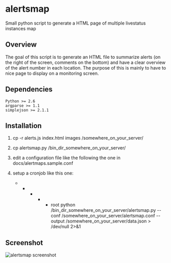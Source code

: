 alertsmap
=========

Small python script to generate a HTML page of multiple livestatus instances map

Overview
------------

The goal of this script is to generate an HTML file to summarize alerts (on the right of the screen, comments on the bottom) and have a clear overview of the alert number in each location.
The purpose of this is mainly to have to nice page to display on a monitoring screen.

Dependencies
------------

	Python >= 2.6
	argparse >= 1.1
	simplejson >= 2.1.1

Installation
------------

1. cp -r alerts.js index.html images /somewhere_on_your_server/
2. cp alertsmap.py /bin_dir_somewhere_on_your_server/
3. edit a configuration file like the following the one in docs/alertmaps.sample.conf
4. setup a cronjob like this one:

	* * * * * root python /bin_dir_somewhere_on_your_server/alertsmap.py --conf /somewhere_on_your_server/alertsmap.conf --output /somewhere_on_your_server/data.json > /dev/null 2>&1


Screenshot
----------

![alertsmap screenshot](https://raw.github.com/darkweaver87/alertsmap/master/docs/screenshot.png)
